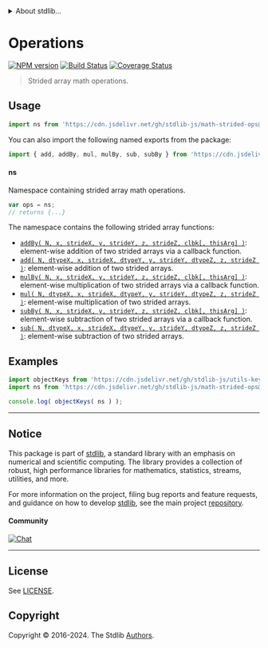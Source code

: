 <!--

@license Apache-2.0

Copyright (c) 2021 The Stdlib Authors.

Licensed under the Apache License, Version 2.0 (the "License");
you may not use this file except in compliance with the License.
You may obtain a copy of the License at

   http://www.apache.org/licenses/LICENSE-2.0

Unless required by applicable law or agreed to in writing, software
distributed under the License is distributed on an "AS IS" BASIS,
WITHOUT WARRANTIES OR CONDITIONS OF ANY KIND, either express or implied.
See the License for the specific language governing permissions and
limitations under the License.

-->


<details>
  <summary>
    About stdlib...
  </summary>
  <p>We believe in a future in which the web is a preferred environment for numerical computation. To help realize this future, we've built stdlib. stdlib is a standard library, with an emphasis on numerical and scientific computation, written in JavaScript (and C) for execution in browsers and in Node.js.</p>
  <p>The library is fully decomposable, being architected in such a way that you can swap out and mix and match APIs and functionality to cater to your exact preferences and use cases.</p>
  <p>When you use stdlib, you can be absolutely certain that you are using the most thorough, rigorous, well-written, studied, documented, tested, measured, and high-quality code out there.</p>
  <p>To join us in bringing numerical computing to the web, get started by checking us out on <a href="https://github.com/stdlib-js/stdlib">GitHub</a>, and please consider <a href="https://opencollective.com/stdlib">financially supporting stdlib</a>. We greatly appreciate your continued support!</p>
</details>

# Operations

[![NPM version][npm-image]][npm-url] [![Build Status][test-image]][test-url] [![Coverage Status][coverage-image]][coverage-url] <!-- [![dependencies][dependencies-image]][dependencies-url] -->

> Strided array math operations.



<section class="usage">

## Usage

```javascript
import ns from 'https://cdn.jsdelivr.net/gh/stdlib-js/math-strided-ops@v0.2.1-deno/mod.js';
```

You can also import the following named exports from the package:

```javascript
import { add, addBy, mul, mulBy, sub, subBy } from 'https://cdn.jsdelivr.net/gh/stdlib-js/math-strided-ops@v0.2.1-deno/mod.js';
```

#### ns

Namespace containing strided array math operations.

```javascript
var ops = ns;
// returns {...}
```

The namespace contains the following strided array functions:

<!-- <toc pattern="*"> -->

<div class="namespace-toc">

-   <span class="signature">[`addBy( N, x, strideX, y, strideY, z, strideZ, clbk[, thisArg] )`][@stdlib/math/strided/ops/add-by]</span><span class="delimiter">: </span><span class="description">element-wise addition of two strided arrays via a callback function.</span>
-   <span class="signature">[`add( N, dtypeX, x, strideX, dtypeY, y, strideY, dtypeZ, z, strideZ )`][@stdlib/math/strided/ops/add]</span><span class="delimiter">: </span><span class="description">element-wise addition of two strided arrays.</span>
-   <span class="signature">[`mulBy( N, x, strideX, y, strideY, z, strideZ, clbk[, thisArg] )`][@stdlib/math/strided/ops/mul-by]</span><span class="delimiter">: </span><span class="description">element-wise multiplication of two strided arrays via a callback function.</span>
-   <span class="signature">[`mul( N, dtypeX, x, strideX, dtypeY, y, strideY, dtypeZ, z, strideZ )`][@stdlib/math/strided/ops/mul]</span><span class="delimiter">: </span><span class="description">element-wise multiplication of two strided arrays.</span>
-   <span class="signature">[`subBy( N, x, strideX, y, strideY, z, strideZ, clbk[, thisArg] )`][@stdlib/math/strided/ops/sub-by]</span><span class="delimiter">: </span><span class="description">element-wise subtraction of two strided arrays via a callback function.</span>
-   <span class="signature">[`sub( N, dtypeX, x, strideX, dtypeY, y, strideY, dtypeZ, z, strideZ )`][@stdlib/math/strided/ops/sub]</span><span class="delimiter">: </span><span class="description">element-wise subtraction of two strided arrays.</span>

</div>

<!-- </toc> -->

</section>

<!-- /.usage -->

<section class="examples">

## Examples

<!-- TODO: better examples -->

<!-- eslint no-undef: "error" -->

```javascript
import objectKeys from 'https://cdn.jsdelivr.net/gh/stdlib-js/utils-keys@deno/mod.js';
import ns from 'https://cdn.jsdelivr.net/gh/stdlib-js/math-strided-ops@v0.2.1-deno/mod.js';

console.log( objectKeys( ns ) );
```

</section>

<!-- /.examples -->

<!-- Section for related `stdlib` packages. Do not manually edit this section, as it is automatically populated. -->

<section class="related">

</section>

<!-- /.related -->

<!-- Section for all links. Make sure to keep an empty line after the `section` element and another before the `/section` close. -->


<section class="main-repo" >

* * *

## Notice

This package is part of [stdlib][stdlib], a standard library with an emphasis on numerical and scientific computing. The library provides a collection of robust, high performance libraries for mathematics, statistics, streams, utilities, and more.

For more information on the project, filing bug reports and feature requests, and guidance on how to develop [stdlib][stdlib], see the main project [repository][stdlib].

#### Community

[![Chat][chat-image]][chat-url]

---

## License

See [LICENSE][stdlib-license].


## Copyright

Copyright &copy; 2016-2024. The Stdlib [Authors][stdlib-authors].

</section>

<!-- /.stdlib -->

<!-- Section for all links. Make sure to keep an empty line after the `section` element and another before the `/section` close. -->

<section class="links">

[npm-image]: http://img.shields.io/npm/v/@stdlib/math-strided-ops.svg
[npm-url]: https://npmjs.org/package/@stdlib/math-strided-ops

[test-image]: https://github.com/stdlib-js/math-strided-ops/actions/workflows/test.yml/badge.svg?branch=v0.2.1
[test-url]: https://github.com/stdlib-js/math-strided-ops/actions/workflows/test.yml?query=branch:v0.2.1

[coverage-image]: https://img.shields.io/codecov/c/github/stdlib-js/math-strided-ops/main.svg
[coverage-url]: https://codecov.io/github/stdlib-js/math-strided-ops?branch=main

<!--

[dependencies-image]: https://img.shields.io/david/stdlib-js/math-strided-ops.svg
[dependencies-url]: https://david-dm.org/stdlib-js/math-strided-ops/main

-->

[chat-image]: https://img.shields.io/gitter/room/stdlib-js/stdlib.svg
[chat-url]: https://app.gitter.im/#/room/#stdlib-js_stdlib:gitter.im

[stdlib]: https://github.com/stdlib-js/stdlib

[stdlib-authors]: https://github.com/stdlib-js/stdlib/graphs/contributors

[umd]: https://github.com/umdjs/umd
[es-module]: https://developer.mozilla.org/en-US/docs/Web/JavaScript/Guide/Modules

[deno-url]: https://github.com/stdlib-js/math-strided-ops/tree/deno
[deno-readme]: https://github.com/stdlib-js/math-strided-ops/blob/deno/README.md
[umd-url]: https://github.com/stdlib-js/math-strided-ops/tree/umd
[umd-readme]: https://github.com/stdlib-js/math-strided-ops/blob/umd/README.md
[esm-url]: https://github.com/stdlib-js/math-strided-ops/tree/esm
[esm-readme]: https://github.com/stdlib-js/math-strided-ops/blob/esm/README.md
[branches-url]: https://github.com/stdlib-js/math-strided-ops/blob/main/branches.md

[stdlib-license]: https://raw.githubusercontent.com/stdlib-js/math-strided-ops/main/LICENSE

<!-- <toc-links> -->

[@stdlib/math/strided/ops/add-by]: https://github.com/stdlib-js/math-strided-ops-add-by/tree/deno

[@stdlib/math/strided/ops/add]: https://github.com/stdlib-js/math-strided-ops-add/tree/deno

[@stdlib/math/strided/ops/mul-by]: https://github.com/stdlib-js/math-strided-ops-mul-by/tree/deno

[@stdlib/math/strided/ops/mul]: https://github.com/stdlib-js/math-strided-ops-mul/tree/deno

[@stdlib/math/strided/ops/sub-by]: https://github.com/stdlib-js/math-strided-ops-sub-by/tree/deno

[@stdlib/math/strided/ops/sub]: https://github.com/stdlib-js/math-strided-ops-sub/tree/deno

<!-- </toc-links> -->

</section>

<!-- /.links -->
